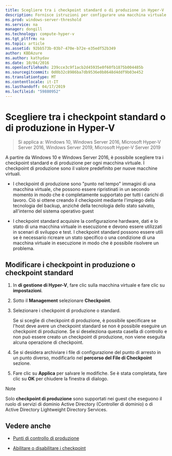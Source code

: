 ```yaml
---
title: Scegliere tra i checkpoint standard o di produzione in Hyper-V
description: Fornisce istruzioni per configurare una macchina virtuale per usare i checkpoint standard o di produzione
ms.prod: windows-server-threshold
ms.service: na
manager: dongill
ms.technology: compute-hyper-v
ms.tgt_pltfrm: na
ms.topic: article
ms.assetid: 92bb573b-03b7-470e-b72e-e35edf52b349
author: KBDAzure
ms.author: kathydav
ms.date: 10/04/2016
ms.openlocfilehash: 239cce3c9f1acb2d45935e0f60fb1875b004485b
ms.sourcegitcommit: 0d0b32c8986ba7db9536e0b8648d4ddf9b03e452
ms.translationtype: MT
ms.contentlocale: it-IT
ms.lasthandoff: 04/17/2019
ms.locfileid: "59880952"
---
```

# <a name="choose-between-standard-or-production-checkpoints-in-hyper-v"></a>Scegliere tra i checkpoint standard o di produzione in Hyper-V

>Si applica a: Windows 10, Windows Server 2016, Microsoft Hyper-V Server 2016, Windows Server 2019, Microsoft Hyper-V Server 2019

  
A partire da Windows 10 e Windows Server 2016, è possibile scegliere tra i checkpoint standard e di produzione per ogni macchina virtuale. I checkpoint di produzione sono il valore predefinito per nuove macchine virtuali.
  
- I checkpoint di produzione sono "punto nel tempo" immagini di una macchina virtuale, che possono essere ripristinati in un secondo momento in modo che è completamente supportato per tutti i carichi di lavoro. Ciò si ottene creando il checkpoint mediante l'impiego della tecnologia del backup, anziché della tecnologia dello stato salvato, all'interno del sistema operativo guest  
  
- I checkpoint standard acquisire la configurazione hardware, dati e lo stato di una macchina virtuale in esecuzione e devono essere utilizzati in scenari di sviluppo e test. I checkpoint standard possono essere utili se è necessario ricreare un stato specifico o una condizione di una macchina virtuale in esecuzione in modo che è possibile risolvere un problema.  
 
 ## <a name="change-checkpoints-to-production-or-standard-checkpoints"></a>Modificare i checkpoint in produzione o checkpoint standard  
  
1.  In **di gestione di Hyper-V**, fare clic sulla macchina virtuale e fare clic su **impostazioni**.  
  
2.  Sotto il **Management** selezionare **Checkpoint**.  
  
3.  Selezionare i checkpoint di produzione o standard.  
  
    Se si sceglie di checkpoint di produzione, è possibile specificare se l'host deve avere un checkpoint standard se non è possibile eseguire un checkpoint di produzione. Se si deseleziona questa casella di controllo e non può essere creato un checkpoint di produzione, non viene eseguita alcuna operazione di checkpoint.  
  
4.  Se si desidera archiviare i file di configurazione del punto di arresto in un punto diverso, modificarlo nel **percorso del File di Checkpoint** sezione.  
  
5.  Fare clic su **Applica** per salvare le modifiche. Se è stata completata, fare clic su **OK** per chiudere la finestra di dialogo.  
  
> [!NOTE]
> Solo **checkpoint di produzione** sono supportati nei guest che eseguono il ruolo di servizi di dominio Active Directory (Controller di dominio) o di Active Directory Lightweight Directory Services.

## <a name="see-also"></a>Vedere anche  
  
-   [Punti di controllo di produzione](../What-s-new-in-Hyper-V-on-Windows.md#BKMK_check)  
  
-   [Abilitare o disabilitare i checkpoint](Enable-or-disable-checkpoints-in-Hyper-V.md)  
  


